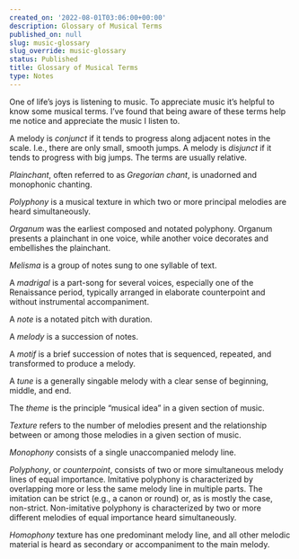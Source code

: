 ```yaml
---
created_on: '2022-08-01T03:06:00+00:00'
description: Glossary of Musical Terms
published_on: null
slug: music-glossary
slug_override: music-glossary
status: Published
title: Glossary of Musical Terms
type: Notes
---
```

One of life’s joys is listening to music. To appreciate music it’s helpful to know some musical terms. I’ve found that being aware of these terms help me notice and appreciate the music I listen to.

A melody is *conjunct* if it tends to progress along adjacent notes in the scale. I.e., there are only small, smooth jumps. A melody is *disjunct* if it tends to progress with big jumps. The terms are usually relative.

*Plainchant*, often referred to as *Gregorian chant*, is unadorned and monophonic chanting.

*Polyphony* is a musical texture in which two or more principal melodies are heard simultaneously.

*Organum* was the earliest composed and notated polyphony. Organum  
presents a plainchant in one voice, while another voice decorates and  
embellishes the plainchant.

*Melisma* is a group of notes sung to one syllable of text.

A *madrigal* is a part-song for several voices, especially one of the Renaissance period, typically arranged in elaborate counterpoint and without instrumental accompaniment.

A *note* is a notated pitch with duration.

A *melody* is a succession of notes.

A *motif* is a brief succession of notes that is sequenced, repeated, and transformed to produce a melody.

A *tune* is a generally singable melody with a clear sense of beginning, middle, and end.

The *theme* is the principle “musical idea” in a given section of music.

*Texture* refers to the number of melodies present and the relationship between or among those melodies in a given section of music.

*Monophony* consists of a single unaccompanied melody line.

*Polyphony*, or *counterpoint*, consists of two or more simultaneous melody lines of equal importance. Imitative polyphony is characterized by overlapping more or less the same melody line in multiple parts. The imitation can be strict (e.g., a canon or round) or, as is mostly the case, non-strict. Non-imitative polyphony is characterized by two or more different melodies of equal importance heard simultaneously.

*Homophony* texture has one predominant melody line, and all other melodic material is heard as secondary or accompaniment to the main melody.
